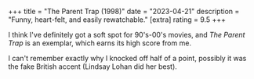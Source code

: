 +++
title = "The Parent Trap (1998)"
date = "2023-04-21"
description = "Funny, heart-felt, and easily rewatchable."
[extra]
rating = 9.5
+++

I think I've definitely got a soft spot for 90's-00's movies, and _The Parent Trap_ is an exemplar, which earns its high score from me.

I can't remember exactly why I knocked off half of a point, possibly it was the fake British accent (Lindsay Lohan did her best).
